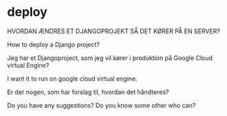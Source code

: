 # deploy
HVORDAN ÆNDRES ET DJANGOPROJEKT SÅ DET KØRER PÅ EN SERVER?

How to deploy a Django project?

Jeg har et Djangoproject, som jeg vil kører i produktion på Google Cloud virtual Engine?

I want it to run on google cloud virtual engine.

Er der nogen, som har forslag til, hvordan det håndteres?

Do you have any suggestions? Do you know some other who can?


